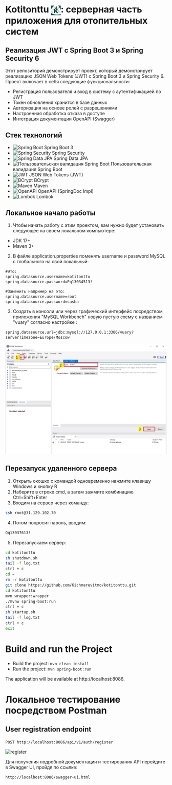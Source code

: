 # Kotitonttu <img src="./logo.png" alt="Логотип" width="30" align="center">: серверная часть приложения для отопительных систем

## Реализация JWT с Spring Boot 3 и Spring Security 6

Этот репозиторий демонстрирует проект, который демонстрирует реализацию 
JSON Web Tokens (JWT) с Spring Boot 3 и Spring Security 6. 
Проект включает в себя следующие функциональности:

- Регистрация пользователя и вход в систему с аутентификацией по JWT
- Токен обновления хранится в базе данных
- Авторизация на основе ролей с разрешениями
- Настроенная обработка отказа в доступе
- Интеграция документации OpenAPI (Swagger)

## Стек технологий

- ![Spring Boot](https://img.shields.io/badge/Spring%20Boot-3-green) Spring Boot 3
- ![Spring Security](https://img.shields.io/badge/Spring%20Security-blue) Spring Security
- ![Spring Data JPA](https://img.shields.io/badge/Spring%20Data%20JPA-orange) Spring Data JPA
- ![Пользовательская валидация Spring Boot](https://img.shields.io/badge/Custom%20Validation-yellow) Пользовательская валидация Spring Boot
- ![JWT](https://img.shields.io/badge/JWT-red) JSON Web Tokens (JWT)
- ![BCrypt](https://img.shields.io/badge/BCrypt-purple) BCrypt
- ![Maven](https://img.shields.io/badge/Maven-blueviolet) Maven
- ![OpenAPI](https://img.shields.io/badge/OpenAPI-lightgrey) OpenAPI (SpringDoc Impl)
- ![Lombok](https://img.shields.io/badge/Lombok-darkblue) Lombok

## Локальное начало работы
1) Чтобы начать работу с этим проектом, вам нужно будет установить следующее на своем локальном компьютере:
- JDK 17+
- Maven 3+
  
2) В файле application.properties поменять username и password MySQL c глобального на свой локальный:

```properties
#Это:
spring.datasource.username=kotitonttu
spring.datasource.password=Eq13034513!
```

```properties
#Заменить например на это:
spring.datasource.username=root
spring.datasource.password=sasha
```
3) Создать в консоли или через графический интерфейс посредством приложения "MySQL Workbench" новую пустую схему с названием "vuary" согласно настройке :
   
```properties
spring.datasource.url=jdbc:mysql://127.0.0.1:3306/vuary?serverTimezone=Europe/Moscow
```
![mysqlcreateschema](mysqlcreateschema.png)

## Перезапуск удаленного сервера
1. Открыть окошко с командой одновременно нажмите клавишу Windows и кнопку R
2. Наберите в строке cmd, а затем зажмите комбинацию Ctrl+Shift+Enter
3. Входим на сервер через команду:
```bash
ssh root@31.129.102.70
```
4. Потом попросит пароль, вводим:
```bash
Qq13037613!
```
5. Перезапускаем сервер:
```bash
cd kotitonttu
sh shutdown.sh
tail -f log.txt
ctrl + c
cd ~
rm -r kotitonttu
git clone https://github.com/Kichmarevitmo/kotitonttu.git
cd kotitonttu
mvn wrapper:wrapper
./mvnw spring-boot:run
ctrl + c
sh startup.sh
tail -f log.txt
ctrl + c
exit
```
# Build and run the Project
- Build the project: `mvn clean install`
- Run the project: `mvn spring-boot:run`

The application will be available at http://localhost:8086.

# Локальное тестирование посредством Postman 
## User registration endpoint

`POST http://localhost:8086/api/v1/auth/register`

![register](register.PNG)

Для получения подробной документации и тестирования API перейдите в Swagger UI, пройдя по ссылке:
```
http://localhost:8086/swagger-ui.html
```
